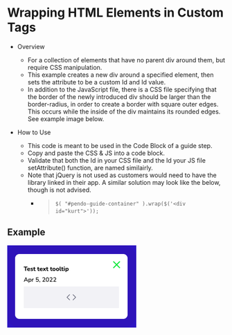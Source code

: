 # Wrapping HTML Elements in Custom Tags

* Overview 
  * For a collection of elements that have no parent div around them, but require CSS manipulation.
  * This example creates a new div around a specified element, then sets the attribute to be a custom Id and Id value.
  * In addition to the JavaScript file, there is a CSS file specifying that the border of the newly introduced div should be larger than the border-radius, in order to create a border with square outer edges. This occurs while the inside of the div maintains its rounded edges. See example image below.

* How to Use
  * This code is meant to be used in the Code Block of a guide step.
  * Copy and paste the CSS & JS into a code block.
  * Validate that both the Id in your CSS file and the Id your JS file setAttribute() function, are named similairly.
  * Note that jQuery is not used as customers would need to have the library linked in their app. A similar solution may look like the below, though is not advised.
    * > `$( "#pendo-guide-container" ).wrap($('<div id="kurt">'));`

## Example

![Employee data](./2022-04-05_square_border_rounded_inner_div.png "rounded inner edges, sharp outer edges tooltip")





